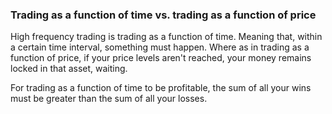 ### Trading as a function of time vs. trading as a function of price

High frequency trading is trading as a function of time.  Meaning that, within a certain time interval, something must happen.  Where as in trading as a function of price, if your price levels aren't reached, your money remains locked in that asset, waiting.

For trading as a function of time to be profitable, the sum of all your wins must be greater than the sum of all your losses.